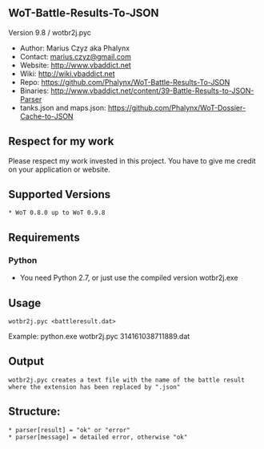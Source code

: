 WoT-Battle-Results-To-JSON 
------------------------------------
Version 9.8 / wotbr2j.pyc

* Author: Marius Czyz aka Phalynx
* Contact: marius.czyz@gmail.com
* Website: http://www.vbaddict.net
* Wiki: http://wiki.vbaddict.net
* Repo: https://github.com/Phalynx/WoT-Battle-Results-To-JSON
* Binaries: http://www.vbaddict.net/content/39-Battle-Results-to-JSON-Parser
* tanks.json and maps.json: https://github.com/Phalynx/WoT-Dossier-Cache-to-JSON


## Respect for my work
Please respect my work invested in this project. You have to give me credit on your application or website.

## Supported Versions
	* WoT 0.8.0 up to WoT 0.9.8
	
## Requirements

### Python
* You need Python 2.7, or just use the compiled version wotbr2j.exe

## Usage
	wotbr2j.pyc <battleresult.dat>

Example:
	python.exe wotbr2j.pyc 314161038711889.dat

## Output
	wotbr2j.pyc creates a text file with the name of the battle result where the extension has been replaced by ".json"

## Structure:
	* parser[result] = "ok" or "error"
	* parser[message] = detailed error, otherwise "ok"